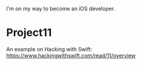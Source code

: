 I'm on my way to become an iOS developer.

# Project11
An example on Hacking with Swift: https://www.hackingwithswift.com/read/11/overview
